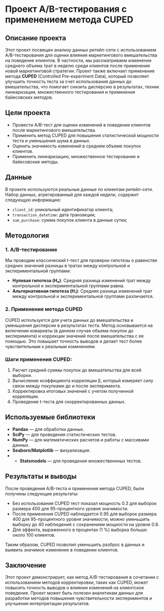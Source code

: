 # Проект A/B-тестирования с применением метода CUPED

## Описание проекта

Этот проект посвящен анализу данных ритейл-сети с использованием A/B-тестирования для оценки влияния маркетингового вмешательства на поведение клиентов. В частности, мы рассматриваем изменение среднего объема трат в неделю среди клиентов после применения новой маркетинговой стратегии. Проект также включает применение метода **CUPED** (Controlled Pre-experiment Data), который позволяет улучшить точность теста за счет использования данных до вмешательства, что помогает снизить дисперсию в результатах, техник линеаризации, множественного тестирования и применения байесовских методов.

## Цели проекта

- Провести A/B-тест для оценки изменений в поведении клиентов после маркетингового вмешательства.
- Применить метод CUPED для повышения статистической мощности теста и уменьшения шума в данных.
- Оценить значимость изменений в среднем объеме покупок клиентов.
- Применить линеаризацию, множественное тестирование и байесовские методы.

## Данные

В проекте используются реальные данные по клиентам ритейл-сети. Набор данных, агрегированный для каждой недели, содержит следующую информацию:
- `client_id`: уникальный идентификатор клиента;
- `transaction_datetime`: дата транзакции;
- `sum_purchase`: сумма покупок клиента в данные сутки;

## Методология

### 1. **A/B-тестирование**

Мы проводим классический t-тест для проверки гипотезы о равенстве средних значений разницы в тратах между контрольной и экспериментальной группами:

- **Нулевая гипотеза (H₀)**: Средняя разница изменений трат между контрольной и экспериментальной группами равна.
- **Альтернативная гипотеза (H₁)**: Средняя разница изменений трат между контрольной и экспериментальной группами различается.

### 2. **Применение метода CUPED**

CUPED используется для учета данных до вмешательства и уменьшения дисперсии в результатах теста. Метод основывается на включении ковариаты (в данном случае объема покупок до эксперимента) и коррекции значений после вмешательства с ее помощью. Это повышает точность выводов и делает тест более чувствительным к реальным изменениям.

### Шаги применения CUPED:

1. Расчет средней суммы покупок до вмешательства для всей выборки.
2. Вычисление коэффициента корреляции β, который измеряет силу связи между покупками до и после эксперимента.
3. Корректировка итоговых значений с учетом полученной корреляции.
4. Проведение t-теста для скорректированных данных.

## Используемые библиотеки

- **Pandas** — для обработки данных.
- **SciPy** — для проведения статистических тестов.
- **NumPy** — для математических расчетов и работы с массивами данных.
- **Seaborn/Matplotlib** — визуализация.
- - **Statsmodels** — для проведения множественнных тестов.

## Результаты и выводы

После проведения A/B-теста и применения метода CUPED, были получены следующие результаты:

- Без использования CUPED тест показал мощность 0.3 для выборок размера 400 для 95-процентного уровня значимости.
- После применения CUPED наблюдается 0.95 для выборок размера 400 для 95-процентного уровня значимости, можно уменьшить выборку до 40 наблюдений с сохранением мощности на уровне 0.8.
- Для эффекта, выраженного в процентах (1 %) выборка больше: около 100 клиентов.

Таким образом, CUPED позволил уменьшить разброс в данных и выявить значимое изменение в поведении клиентов.

## Заключение

Этот проект демонстрирует, как метод A/B-тестирования в сочетании с использованием методов корректировки, таких как CUPED, может повысить точность выводов о влиянии изменений на клиентское поведение. Проект может быть полезен аналитикам данных для разработки методов повышения чувствительности экспериментов и улучшения интерпретации результатов.
